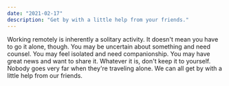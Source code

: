```yaml
---
date: "2021-02-17"
description: "Get by with a little help from your friends."
---
```


Working remotely is inherently a solitary activity. It doesn't mean you have to go it alone, though. You may be uncertain about something and need counsel. You may feel isolated and need companionship. You may have great news and want to share it. Whatever it is, don't keep it to yourself. Nobody goes very far when they're traveling alone. We can all get by with a little help from our friends. 